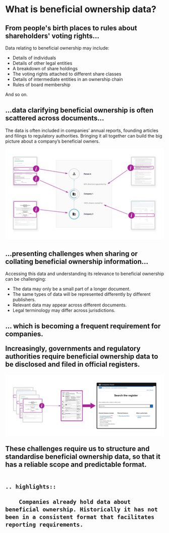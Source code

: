 # What is beneficial ownership data?

<h2>From people's birth places to rules about shareholders' voting rights...</h2>

Data relating to beneficial ownership may include:

* Details of individuals
* Details of other legal entities
* A breakdown of share holdings 
* The voting rights attached to different share classes
* Details of intermediate entities in an ownership chain
* Rules of board membership 

And so on.

<h2>...data clarifying beneficial ownership is often scattered across documents...</h2>

The data is often included in companies’ annual reports, founding articles and filings to regulatory authorities. Bringing it all together can build the big picture about a company’s beneficial owners.

![A variety of information sources may hold beneficial ownership data](_assets/Diag5-sourcesData.svg)

<h2>...presenting challenges when sharing or collating beneficial ownership information...</h2>

Accessing this data and understanding its relevance to beneficial ownership can be challenging:

* The data may only be a small part of a longer document.
* The same types of data will be represented differently by different publishers.
* Relevant data may appear across different documents.
* Legal terminology may differ across jurisdictions.

<h2>... which is becoming a frequent requirement for companies.

Increasingly, governments and regulatory authorities require beneficial ownership data to be disclosed and filed in official registers.

![Data has to be brought together for registration](_assets/Diag6-registers.svg)

These challenges require us to structure and standardise beneficial ownership data, so that it has a reliable scope and predictable format.

```eval_rst 

.. highlights:: 
    
    Companies already hold data about beneficial ownership. Historically it has not been in a consistent format that facilitates reporting requirements. 

```


